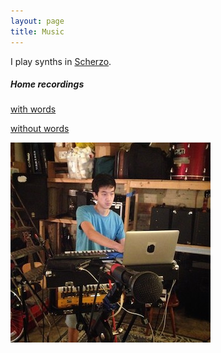```yaml
---
layout: page
title: Music
---
```


I play synths in [Scherzo](http://scherzobk.bandcamp.com/). 

##### Home recordings

[with words](https://sadthegreat.bandcamp.com/music)

[without words](https://soundcloud.com/benguo)

![synth](/assets/synthtagram.jpg)


